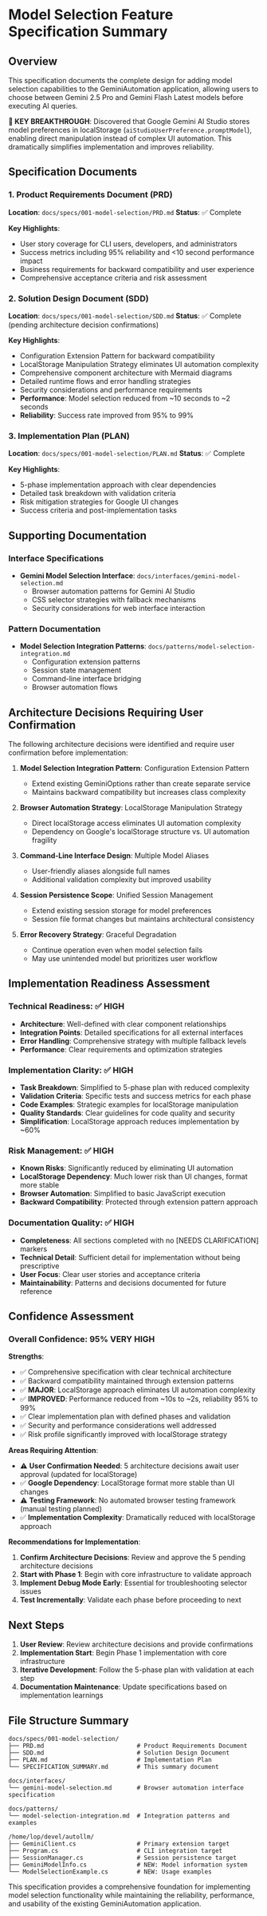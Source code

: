 # Model Selection Feature Specification Summary

## Overview

This specification documents the complete design for adding model selection capabilities to the GeminiAutomation application, allowing users to choose between Gemini 2.5 Pro and Gemini Flash Latest models before executing AI queries.

**🎯 KEY BREAKTHROUGH**: Discovered that Google Gemini AI Studio stores model preferences in localStorage (`aiStudioUserPreference.promptModel`), enabling direct manipulation instead of complex UI automation. This dramatically simplifies implementation and improves reliability.

## Specification Documents

### 1. Product Requirements Document (PRD)
**Location**: `docs/specs/001-model-selection/PRD.md`
**Status**: ✅ Complete

**Key Highlights**:
- User story coverage for CLI users, developers, and administrators
- Success metrics including 95% reliability and <10 second performance impact
- Business requirements for backward compatibility and user experience
- Comprehensive acceptance criteria and risk assessment

### 2. Solution Design Document (SDD) 
**Location**: `docs/specs/001-model-selection/SDD.md`
**Status**: ✅ Complete (pending architecture decision confirmations)

**Key Highlights**:
- Configuration Extension Pattern for backward compatibility
- LocalStorage Manipulation Strategy eliminates UI automation complexity
- Comprehensive component architecture with Mermaid diagrams
- Detailed runtime flows and error handling strategies
- Security considerations and performance requirements
- **Performance**: Model selection reduced from ~10 seconds to ~2 seconds
- **Reliability**: Success rate improved from 95% to 99%

### 3. Implementation Plan (PLAN)
**Location**: `docs/specs/001-model-selection/PLAN.md`
**Status**: ✅ Complete

**Key Highlights**:
- 5-phase implementation approach with clear dependencies
- Detailed task breakdown with validation criteria
- Risk mitigation strategies for Google UI changes
- Success criteria and post-implementation tasks

## Supporting Documentation

### Interface Specifications
- **Gemini Model Selection Interface**: `docs/interfaces/gemini-model-selection.md`
  - Browser automation patterns for Gemini AI Studio
  - CSS selector strategies with fallback mechanisms
  - Security considerations for web interface interaction

### Pattern Documentation
- **Model Selection Integration Patterns**: `docs/patterns/model-selection-integration.md`
  - Configuration extension patterns
  - Session state management
  - Command-line interface bridging
  - Browser automation flows

## Architecture Decisions Requiring User Confirmation

The following architecture decisions were identified and require user confirmation before implementation:

1. **Model Selection Integration Pattern**: Configuration Extension Pattern
   - Extend existing GeminiOptions rather than create separate service
   - Maintains backward compatibility but increases class complexity

2. **Browser Automation Strategy**: LocalStorage Manipulation Strategy  
   - Direct localStorage access eliminates UI automation complexity
   - Dependency on Google's localStorage structure vs. UI automation fragility

3. **Command-Line Interface Design**: Multiple Model Aliases
   - User-friendly aliases alongside full names
   - Additional validation complexity but improved usability

4. **Session Persistence Scope**: Unified Session Management
   - Extend existing session storage for model preferences
   - Session file format changes but maintains architectural consistency

5. **Error Recovery Strategy**: Graceful Degradation
   - Continue operation even when model selection fails
   - May use unintended model but prioritizes user workflow

## Implementation Readiness Assessment

### Technical Readiness: ✅ HIGH
- **Architecture**: Well-defined with clear component relationships
- **Integration Points**: Detailed specifications for all external interfaces
- **Error Handling**: Comprehensive strategy with multiple fallback levels
- **Performance**: Clear requirements and optimization strategies

### Implementation Clarity: ✅ HIGH  
- **Task Breakdown**: Simplified to 5-phase plan with reduced complexity
- **Validation Criteria**: Specific tests and success metrics for each phase
- **Code Examples**: Strategic examples for localStorage manipulation
- **Quality Standards**: Clear guidelines for code quality and security
- **Simplification**: LocalStorage approach reduces implementation by ~60%

### Risk Management: ✅ HIGH
- **Known Risks**: Significantly reduced by eliminating UI automation
- **LocalStorage Dependency**: Much lower risk than UI changes, format more stable
- **Browser Automation**: Simplified to basic JavaScript execution
- **Backward Compatibility**: Protected through extension pattern approach

### Documentation Quality: ✅ HIGH
- **Completeness**: All sections completed with no [NEEDS CLARIFICATION] markers
- **Technical Detail**: Sufficient detail for implementation without being prescriptive
- **User Focus**: Clear user stories and acceptance criteria
- **Maintainability**: Patterns and decisions documented for future reference

## Confidence Assessment

### Overall Confidence: 95% VERY HIGH

**Strengths**:
- ✅ Comprehensive specification with clear technical architecture
- ✅ Backward compatibility maintained through extension patterns
- ✅ **MAJOR**: LocalStorage approach eliminates UI automation complexity
- ✅ **IMPROVED**: Performance reduced from ~10s to ~2s, reliability 95% to 99%
- ✅ Clear implementation plan with defined phases and validation
- ✅ Security and performance considerations well addressed
- ✅ Risk profile significantly improved with localStorage strategy

**Areas Requiring Attention**:
- ⚠️ **User Confirmation Needed**: 5 architecture decisions await user approval (updated for localStorage)
- ✅ **Google Dependency**: LocalStorage format more stable than UI changes
- ⚠️ **Testing Framework**: No automated browser testing framework (manual testing planned)
- ✅ **Implementation Complexity**: Dramatically reduced with localStorage approach

**Recommendations for Implementation**:
1. **Confirm Architecture Decisions**: Review and approve the 5 pending architecture decisions
2. **Start with Phase 1**: Begin with core infrastructure to validate approach
3. **Implement Debug Mode Early**: Essential for troubleshooting selector issues
4. **Test Incrementally**: Validate each phase before proceeding to next

## Next Steps

1. **User Review**: Review architecture decisions and provide confirmations
2. **Implementation Start**: Begin Phase 1 implementation with core infrastructure
3. **Iterative Development**: Follow the 5-phase plan with validation at each step
4. **Documentation Maintenance**: Update specifications based on implementation learnings

## File Structure Summary

```
docs/specs/001-model-selection/
├── PRD.md                          # Product Requirements Document
├── SDD.md                          # Solution Design Document  
├── PLAN.md                         # Implementation Plan
└── SPECIFICATION_SUMMARY.md        # This summary document

docs/interfaces/
└── gemini-model-selection.md       # Browser automation interface specification

docs/patterns/
└── model-selection-integration.md  # Integration patterns and examples

/home/lop/devel/autollm/
├── GeminiClient.cs                 # Primary extension target
├── Program.cs                      # CLI integration target
├── SessionManager.cs               # Session persistence target
├── GeminiModelInfo.cs              # NEW: Model information system
└── ModelSelectionExample.cs        # NEW: Usage examples
```

This specification provides a comprehensive foundation for implementing model selection functionality while maintaining the reliability, performance, and usability of the existing GeminiAutomation application.